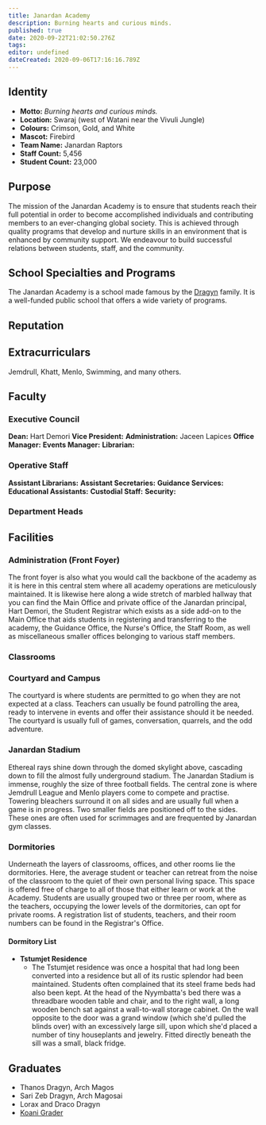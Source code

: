 ```yaml
---
title: Janardan Academy
description: Burning hearts and curious minds.
published: true
date: 2020-09-22T21:02:50.276Z
tags: 
editor: undefined
dateCreated: 2020-09-06T17:16:16.789Z
---
```


## Identity

- **Motto:** *Burning hearts and curious minds.*
- **Location:** Swaraj (west of Watani near the Vivuli Jungle)
- **Colours:** Crimson, Gold, and White
- **Mascot:** Firebird
- **Team Name:** Janardan Raptors
- **Staff Count:** 5,456
- **Student Count:** 23,000

## Purpose

The mission of the Janardan Academy is to ensure that students reach their full potential in order to become accomplished individuals and contributing members to an ever-changing global society. This is achieved through quality programs that develop and nurture skills in an environment that is enhanced by community support. We endeavour to build successful relations between students, staff, and the community.

## School Specialties and Programs

The Janardan Academy is a school made famous by the [Dragyn](/genealogy/dragyn) family. It is a well-funded public school that offers a wide variety of programs.

## Reputation

## Extracurriculars

Jemdrull, Khatt, Menlo, Swimming, and many others.

## Faculty

### Executive Council

**Dean:** Hart Demori
**Vice President:**
**Administration:** Jaceen Lapices
**Office Manager:**
**Events Manager:**
**Librarian:**

### Operative Staff

**Assistant Librarians:**
**Assistant Secretaries:**
**Guidance Services:**
**Educational Assistants:**
**Custodial Staff:**
**Security:**

### Department Heads

## Facilities

### Administration (Front Foyer)

The front foyer is also what you would call the backbone of the academy as it is here in this central stem where all academy operations are meticulously maintained. It is likewise here along a wide stretch of marbled hallway that you can find the Main Office and private office of the Janardan principal, Hart Demori, the Student Registrar which exists as a side add-on to the Main Office that aids students in registering and transferring to the academy, the Guidance Office, the Nurse's Office, the Staff Room, as well as miscellaneous smaller offices belonging to various staff members.

### Classrooms

### Courtyard and Campus

The courtyard is where students are permitted to go when they are not expected at a class. Teachers can usually be found patrolling the area, ready to intervene in events and offer their assistance should it be needed. The courtyard is usually full of games, conversation, quarrels, and the odd adventure.

### Janardan Stadium

Ethereal rays shine down through the domed skylight above, cascading down to fill the almost fully underground stadium. The Janardan Stadium is immense, roughly the size of three football fields. The central zone is where Jemdrull League and Menlo players come to compete and practise. Towering bleachers surround it on all sides and are usually full when a game is in progress. Two smaller fields are positioned off to the sides. These ones are often used for scrimmages and are frequented by Janardan gym classes. 

### Dormitories

Underneath the layers of classrooms, offices, and other rooms lie the dormitories. Here, the average student or teacher can retreat from the noise of the classroom to the quiet of their own personal living space. This space is offered free of charge to all of those that either learn or work at the Academy. Students are usually grouped two or three per room, where as the teachers, occupying the lower levels of the dormitories, can opt for private rooms. A registration list of students, teachers, and their room numbers can be found in the Registrar's Office.

#### Dormitory List

- **Tstumjet Residence**
    - The Tstumjet residence was once a hospital that had long been converted into a residence but all of its rustic splendor had been maintained. Students often complained that its steel frame beds had also been kept. At the head of the Nyymbatta's bed there was a threadbare wooden table and chair, and to the right wall, a long wooden bench sat against a wall-to-wall storage cabinet. On the wall opposite to the door was a grand window (which she'd pulled the blinds over) with an excessively large sill, upon which she'd placed a number of tiny houseplants and jewelry. Fitted directly beneath the sill was a small, black fridge. 

## Graduates

- Thanos Dragyn, Arch Magos
- Sari Zeb Dragyn, Arch Magosai
- Lorax and Draco Dragyn
- [Koani Grader](/pop-culture-figures/koani-grader)